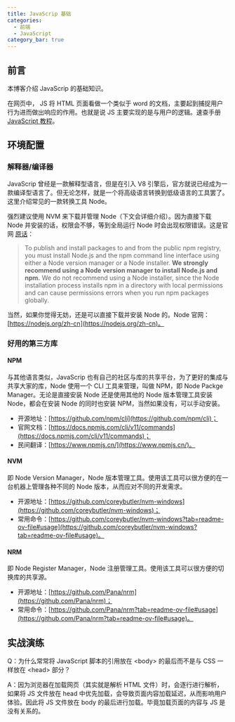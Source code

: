 ```yaml
---
title: JavaScrip 基础
categories:
  - 前端
  - JavaScript
category_bar: true
---
```


## 前言

本博客介绍 JavaScrip 的基础知识。

在网页中， JS 将 HTML 页面看做一个类似于 word 的文档，主要起到捕捉用户行为进而做出响应的作用。也就是说 JS 主要实现的是与用户的逻辑。速查手册 [JavaScript 教程](https://www.runoob.com/js/js-tutorial.html)。

## 环境配置

### 解释器/编译器

JavaScrip 曾经是一款解释型语言，但是在引入 V8 引擎后，官方就说已经成为一款编译型语言了。但无论怎样，就是一个将高级语言转换到低级语言的工具罢了。这里介绍常见的一款转换工具 Node。

强烈建议使用 NVM 来下载并管理 Node（下文会详细介绍）。因为直接下载 Node 并安装的话，权限会不够，等到全局运行 Node 时会出现权限错误。这是官网 [原话](https://docs.npmjs.com/cli/v11/configuring-npm/install#description)：

> To publish and install packages to and from the public npm registry, you must install Node.js and the npm command line interface using either a Node version manager or a Node installer. **We strongly recommend using a Node version manager to install Node.js and npm.** We do not recommend using a Node installer, since the Node installation process installs npm in a directory with local permissions and can cause permissions errors when you run npm packages globally.

当然，如果你觉得无妨，还是可以直接下载并安装 Node 的。Node 官网：[https://nodejs.org/zh-cn](https://nodejs.org/zh-cn)。

### 好用的第三方库

#### NPM

与其他语言类似，JavaScrip 也有自己的社区与库的共享平台，为了更好的集成与共享大家的库，Node 使用一个 CLI 工具来管理，叫做 NPM，即 Node Packge Manager。无论是直接安装 Node 还是使用其他的 Node 版本管理工具安装 Node，都会在安装 Node 的同时也安装 NPM，当然如果没有，可以手动安装。

- 开源地址：[https://github.com/npm/cli](https://github.com/npm/cli)；
- 官网文档：[https://docs.npmjs.com/cli/v11/commands](https://docs.npmjs.com/cli/v11/commands)；
- 民间翻译：[https://www.npmjs.cn/](https://www.npmjs.cn/)。

#### NVM

即 Node Version Manager，Node 版本管理工具。使用该工具可以很方便的在一台机器上管理各种不同的 Node 版本，从而应对不同的开发需求。

- 开源地址：[https://github.com/coreybutler/nvm-windows](https://github.com/coreybutler/nvm-windows)；
- 常用命令：[https://github.com/coreybutler/nvm-windows?tab=readme-ov-file#usage](https://github.com/coreybutler/nvm-windows?tab=readme-ov-file#usage)。

#### NRM

即 Node Register Manager，Node 注册管理工具。使用该工具可以很方便的切换库的共享源。

- 开源地址：[https://github.com/Pana/nrm](https://github.com/Pana/nrm)；
- 常用命令：[https://github.com/Pana/nrm?tab=readme-ov-file#usage](https://github.com/Pana/nrm?tab=readme-ov-file#usage)。

## 实战演练

Q：为什么常常将 JavaScript 脚本的引用放在 \<body\> 的最后而不是与 CSS 一样放在 \<head\> 部分？

A：因为浏览器在加载网页（其实就是解析 HTML 文件）时，会逐行进行解析，如果将 JS 文件放在 head 中优先加载，会导致页面内容加载延迟，从而影响用户体验。因此将 JS 文件放在 body 的最后进行加载。毕竟加载页面的内容与 JS 是没有关系的。

